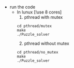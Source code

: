 - run the code
  - In lunux
    [!use 8 cores]
    1. pthread with mutex
    ```
    cd pthread/mutex
    make
    ./Puzzle_solver
    ```
    2. pthread without mutex
    ```
    cd pthread/no_mutex
    make
    ./Puzzle_solver
    ```
